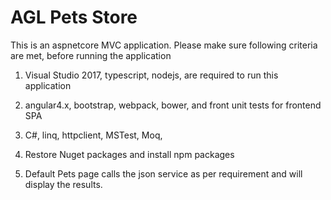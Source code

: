 # AGL Pets Store

This is an aspnetcore MVC application. Please make sure following criteria are met, before running the application


1. Visual Studio 2017, typescript, nodejs, are required to run this application

2. angular4.x, bootstrap, webpack, bower, and front unit tests for frontend SPA

3. C#, linq, httpclient, MSTest, Moq, 

3. Restore Nuget packages and install npm packages

4. Default Pets page calls the json service as per requirement and will display the results.